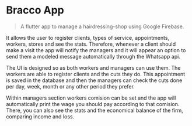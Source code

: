 # Bracco App
> A flutter app to manage a hairdressing-shop using Google Firebase.

It allows the user to register clients, types of service, appointments, workers, stores and see the stats. Therefore, whenever a client should make a visit the app will notify 
the managers and it will appear an option to send them a modeled message automatically through the Whatsapp api. 

The UI is designed so as both workers and managers can use them. The workers are able to register clients and the cuts they do. This appointment is saved in the database and then
the managers can check the cuts done per day, week, month or any other period they prefer.

Within managers section workers comision can be set and the app will automatically print the wage you should pay according to that comision. There, you can also see the stats and
the economical balance of the firm, comparing income and loss. 
